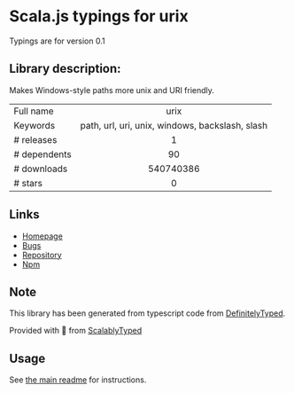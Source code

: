 
# Scala.js typings for urix

Typings are for version 0.1

## Library description:
Makes Windows-style paths more unix and URI friendly.

|                    |                 |
| ------------------ | :-------------: |
| Full name          | urix |
| Keywords           | path, url, uri, unix, windows, backslash, slash |
| # releases         | 1 |
| # dependents       | 90 |
| # downloads        | 540740386 |
| # stars            | 0 |

## Links
- [Homepage](https://github.com/lydell/urix)
- [Bugs](https://github.com/lydell/urix/issues)
- [Repository](https://github.com/lydell/urix)
- [Npm](https://www.npmjs.com/package/urix)
    


## Note
This library has been generated from typescript code from [DefinitelyTyped](https://definitelytyped.org).

Provided with :purple_heart: from [ScalablyTyped](https://github.com/oyvindberg/ScalablyTyped)

## Usage
See [the main readme](../../readme.md) for instructions.


